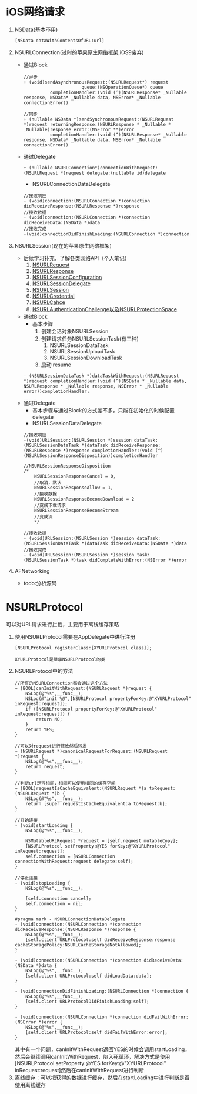 # iOS网络请求
1. NSData(基本不用)
   ```objc
   [NSData dataWithContentsOfURL:url]
   ```
2. NSURLConnection(过时的苹果原生网络框架,iOS9废弃)
    * 通过Block
       ```objc
       //异步
       + (void)sendAsynchronousRequest:(NSURLRequest*) request
                             queue:(NSOperationQueue*) queue
                 completionHandler:(void (^)(NSURLResponse* _Nullable response, NSData* _Nullable data, NSError* _Nullable connectionError))
                 
       //同步
       + (nullable NSData *)sendSynchronousRequest:(NSURLRequest *)request returningResponse:(NSURLResponse * _Nullable * _Nullable)response error:(NSError **)error
                 completionHandler:(void (^)(NSURLResponse* _Nullable response, NSData* _Nullable data, NSError* _Nullable connectionError))
       ```
    * 通过Delegate
       ```objc
       + (nullable NSURLConnection*)connectionWithRequest:(NSURLRequest *)request delegate:(nullable id)delegate
       ```
       * NSURLConnectionDataDelegate
       ```objc
       //接收响应
       - (void)connection:(NSURLConnection *)connection didReceiveResponse:(NSURLResponse *)response
       //接收数据
       - (void)connection:(NSURLConnection *)connection didReceiveData:(NSData *)data
       //接收完成
       -(void)connectionDidFinishLoading:(NSURLConnection *)connection
       ```

3. NSURLSession(现在的苹果原生网络框架)
    * 后续学习补充，了解各类网络API（个人笔记）
        1. [NSURLRequest](https://github.com/cxyer/iOSNote/wiki/NSURLRequest)
        1. [NSURLResponse](https://github.com/cxyer/iOSNote/wiki/NSURLResponse)
        1. [NSURLSessionConfiguration](https://github.com/cxyer/iOSNote/wiki/NSURLSessionConfiguration)
        1. [NSURLSessionDelegate](https://github.com/cxyer/iOSNote/wiki/NSURLSessionDelegate)
        1. [NSURLSession](https://github.com/cxyer/iOSNote/wiki/NSURLSession)
        1. [NSURLCredential
        ](https://github.com/cxyer/iOSNote/wiki/NSURLCredential)
        1. [NSURLCahce](https://github.com/cxyer/iOSNote/wiki/NSURLCahce)
        1. [NSURLAuthenticationChallenge以及NSURLProtectionSpace](https://github.com/cxyer/iOSNote/wiki/NSURLAuthenticationChallenge%E4%BB%A5%E5%8F%8ANSURLProtectionSpace)
    * 通过Block
        * 基本步骤
            1. 创建会话对象NSURLSession
            2. 创建请求任务NSURLSessionTask(有三种)
               1. NSURLSessionDataTask
               2. NSURLSessionUploadTask
               3. NSURLSessionDownloadTask
            3. 启动 resume
       ```objc
       - (NSURLSessionDataTask *)dataTaskWithRequest:(NSURLRequest *)request completionHandler:(void (^)(NSData * _Nullable data, NSURLResponse * _Nullable response, NSError * _Nullable error))completionHandler;
       ```
    * 通过Delegate
        * 基本步骤与通过Block的方式差不多，只能在初始化的时候配置delegate
        * NSURLSessionDataDelegate
        ```objc
        //接收响应
        -(void)URLSession:(NSURLSession *)session dataTask:(NSURLSessionDataTask *)dataTask didReceiveResponse:(NSURLResponse *)response completionHandler:(void (^)(NSURLSessionResponseDisposition))completionHandler

        //NSURLSessionResponseDisposition
        /*
            NSURLSessionResponseCancel = 0,
            //取消，默认
            NSURLSessionResponseAllow = 1,
            //接收数据
            NSURLSessionResponseBecomeDownload = 2
            //变成下载请求
            NSURLSessionResponseBecomeStream
            //变成流
            */

        //接收数据
        - (void)URLSession:(NSURLSession *)session dataTask:(NSURLSessionDataTask *)dataTask didReceiveData:(NSData *)data
        //接收完成
        - (void)URLSession:(NSURLSession *)session task:(NSURLSessionTask *)task didCompleteWithError:(NSError *)error
        ```

4. AFNetworking
    * todo:分析源码

# NSURLProtocol
可以对URL请求进行拦截，主要用于离线缓存策略
1. 使用NSURLProtocol需要在AppDelegate中进行注册
    ```objc
    [NSURLProtocol registerClass:[XYURLProtocol class]];

    XYURLProtocol是继承NSURLProtocol的类
    ```
2. NSURLProtocol中的方法
    ```objc
    //所有的NSURLConnection都会通过这个方法
    + (BOOL)canInitWithRequest:(NSURLRequest *)request {
        NSLog(@"%s",__func__);
        NSLog(@"init %@",[NSURLProtocol propertyForKey:@"XYURLProtocol" inRequest:request]);
        if ([NSURLProtocol propertyForKey:@"XYURLProtocol" inRequest:request]) {
            return NO;
        }
        return YES;
    }

    //可以对request进行修改然后转发
    + (NSURLRequest *)canonicalRequestForRequest:(NSURLRequest *)request {
        NSLog(@"%s",__func__);
        return request;
    }

    //判断url是否相同，相同可以使用相同的缓存空间
    + (BOOL)requestIsCacheEquivalent:(NSURLRequest *)a toRequest:(NSURLRequest *)b {
        NSLog(@"%s",__func__);
        return [super requestIsCacheEquivalent:a toRequest:b];
    }

    //开始连接
    - (void)startLoading {
        NSLog(@"%s",__func__);
        
        NSMutableURLRequest *request = [self.request mutableCopy];
        [NSURLProtocol setProperty:@YES forKey:@"XYURLProtocol" inRequest:request];
        self.connection = [NSURLConnection connectionWithRequest:request delegate:self];
    }

    //停止连接
    - (void)stopLoading {
        NSLog(@"%s",__func__);
        
        [self.connection cancel];
        self.connection = nil;
    }

    #pragma mark - NSURLConnectionDataDelegate
    - (void)connection:(NSURLConnection *)connection didReceiveResponse:(NSURLResponse *)response {
        NSLog(@"%s",__func__);
        [self.client URLProtocol:self didReceiveResponse:response cacheStoragePolicy:NSURLCacheStorageNotAllowed];
    }

    - (void)connection:(NSURLConnection *)connection didReceiveData:(NSData *)data {
        NSLog(@"%s",__func__);
        [self.client URLProtocol:self didLoadData:data];
    }

    - (void)connectionDidFinishLoading:(NSURLConnection *)connection {
        NSLog(@"%s",__func__);
        [self.client URLProtocolDidFinishLoading:self];
    }

    - (void)connection:(NSURLConnection *)connection didFailWithError:(NSError *)error {
        NSLog(@"%s",__func__);
        [self.client URLProtocol:self didFailWithError:error];
    }
    ```
    其中有一个问题，canInitWithRequest返回YES的时候会调用startLoading，然后会继续调用canInitWithRequest，陷入死循环，解决方式是使用[NSURLProtocol setProperty:@YES forKey:@"XYURLProtocol" inRequest:request]然后在canInitWithRequest进行判断
3. 离线缓存：可以把获得的数据进行缓存，然后在startLoading中进行判断是否使用离线缓存
